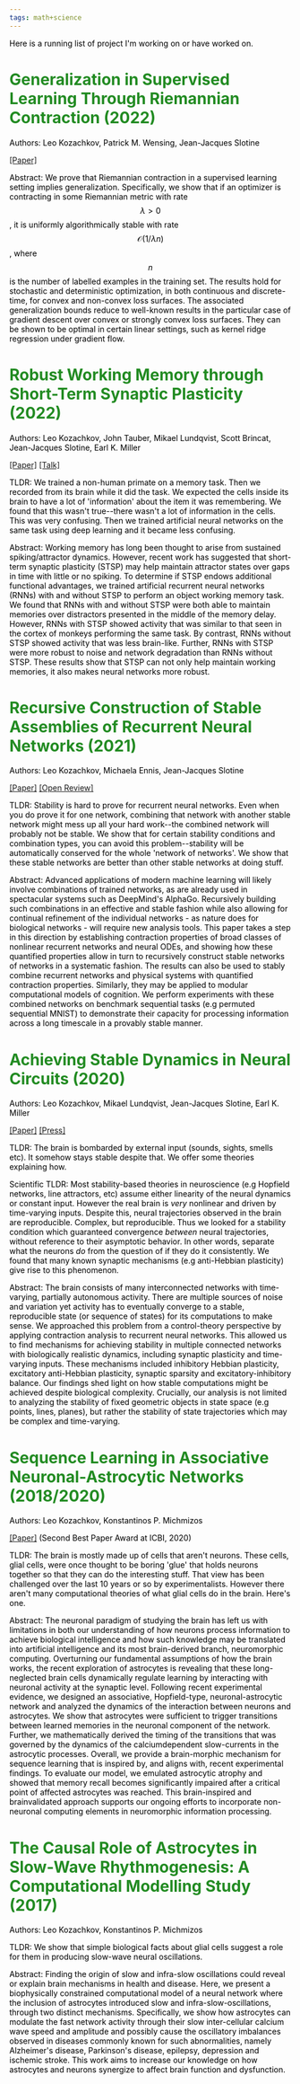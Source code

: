 ```yaml
---
tags: math+science
---
```




<style> H1{color:ForestGreen !important;} H2{color:DarkOrange !important;} p{color:Black !important;} </style>



Here is a running list of project I'm working on or have worked on. 

# Generalization in Supervised Learning Through Riemannian Contraction (2022)

Authors: Leo Kozachkov, Patrick M. Wensing, Jean-Jacques Slotine

[[Paper]](https://arxiv.org/pdf/2201.06656.pdf)

Abstract: We prove that Riemannian contraction in a supervised learning setting implies generalization. Specifically, we show that if an optimizer is contracting in some Riemannian metric with rate $$\lambda > 0$$, it is uniformly algorithmically stable with rate $$\mathcal{O}(1/\lambda n)$$, where $$n$$ is the number of labelled examples in the training set. The results hold for stochastic and deterministic optimization, in both continuous and discrete-time, for convex and non-convex loss surfaces. The associated generalization bounds reduce to well-known results in the particular case of gradient descent over convex or strongly convex loss surfaces. They can be shown to be optimal in  certain linear settings, such as kernel ridge regression under gradient flow.

# Robust Working Memory through Short-Term Synaptic Plasticity (2022)

Authors: Leo Kozachkov, John Tauber, Mikael Lundqvist, Scott Brincat, Jean-Jacques Slotine, Earl K. Miller

[[Paper]](https://www.biorxiv.org/content/10.1101/2022.01.09.475558v1) [[Talk]](https://www.youtube.com/watch?v=xmC8CqSaZeg)

TLDR: We trained a non-human primate on a memory task. Then we recorded from its brain while it did the task. We expected the cells inside its brain to have a lot of 'information' about the item it was remembering. We found that this wasn't true--there wasn't a lot of information in the cells. This was very confusing. Then we trained artificial neural networks on the same task using deep learning and it became less confusing.

Abstract: Working memory has long been thought to arise from sustained spiking/attractor dynamics. However, recent work has suggested that short-term synaptic plasticity (STSP) may help maintain attractor states over gaps in time with little or no spiking. To determine if STSP endows additional functional advantages, we trained artificial recurrent neural networks (RNNs) with and without STSP to perform an object working memory task. We found that RNNs with and without STSP were both able to maintain memories over distractors presented in the middle of the memory delay. However, RNNs with STSP showed activity that was similar to that seen in the cortex of monkeys performing the same task. By contrast, RNNs without STSP showed activity that was less brain-like. Further, RNNs with STSP were more robust to noise and network degradation than RNNs without STSP. These results show that STSP can not only help maintain working memories, it also makes neural networks more robust.

# Recursive Construction of Stable Assemblies of Recurrent Neural Networks (2021)

Authors: Leo Kozachkov, Michaela Ennis, Jean-Jacques Slotine

[[Paper]](https://arxiv.org/abs/2106.08928) [[Open Review]](https://openreview.net/forum?id=qTBC7E4c454)

TLDR: Stability is hard to prove for recurrent neural networks. Even when you do prove it for one network, combining that network with another stable network might mess up all your hard work--the combined network will probably not be stable. We show that for certain stability conditions and combination types, you can avoid this problem--stability will be automatically conserved for the whole 'network of networks'. We show that these stable networks are better than other stable networks at doing stuff. 

Abstract: Advanced applications of modern machine learning will likely involve combinations of trained networks, as are already used in spectacular systems such as DeepMind's AlphaGo. Recursively building such combinations in an effective and stable fashion while also allowing for continual refinement of the individual networks - as nature does for biological networks - will require new analysis tools. This paper takes a step in this direction by establishing contraction properties of broad classes of nonlinear recurrent networks and neural ODEs, and showing how these quantified properties allow in turn to recursively construct stable networks of networks in a systematic fashion. The results can also be used to stably combine recurrent networks and physical systems with quantified contraction properties. Similarly, they may be applied to modular computational models of cognition. We perform experiments with these combined networks on benchmark sequential tasks (e.g permuted sequential MNIST) to demonstrate their capacity for processing information across a long timescale in a provably stable manner.

# Achieving Stable Dynamics in Neural Circuits (2020)

Authors: Leo Kozachkov, Mikael Lundqvist, Jean-Jacques Slotine, Earl K. Miller

[[Paper]](https://journals.plos.org/ploscompbiol/article?id=10.1371/journal.pcbi.1007659) [[Press]](https://picower.mit.edu/news/math-shows-how-brain-stays-stable-amid-internal-noise-and-widely-varying-world?fbclid=IwAR0o4TaX2XFfczCfu-iaZYODRhHKgpeFTcft3udFKEV4yHyODbt8fAk2ZhQ)

TLDR: The brain is bombarded by external input (sounds, sights, smells etc). It somehow stays stable despite that. We offer some theories explaining how. 

Scientific TLDR: Most stability-based theories in neuroscience (e.g Hopfield networks, line attractors, etc) assume either linearity of the neural dynamics or constant input. However the real brain is *very* nonlinear and driven by time-varying inputs. Despite this, neural trajectories observed in the brain are reproducible. Complex, but reproducible. Thus we looked for a stability condition which guaranteed convergence *between* neural trajectories, without reference to their asymptotic behavior. In other words, separate what the neurons *do* from the question of if they do it consistently. We found that many known synaptic mechanisms (e.g anti-Hebbian plasticity) give rise to this phenomenon. 

Abstract: The brain consists of many interconnected networks with time-varying, partially autonomous activity. There are multiple sources of noise and variation yet activity has to eventually converge to a stable, reproducible state (or sequence of states) for its computations to make sense. We approached this problem from a control-theory perspective by applying contraction analysis to recurrent neural networks. This allowed us to find mechanisms for achieving stability in multiple connected networks with biologically realistic dynamics, including synaptic plasticity and time-varying inputs. These mechanisms included inhibitory Hebbian plasticity, excitatory anti-Hebbian plasticity, synaptic sparsity and excitatory-inhibitory balance. Our findings shed light on how stable computations might be achieved despite biological complexity. Crucially, our analysis is not limited to analyzing the stability of fixed geometric objects in state space (e.g points, lines, planes), but rather the stability of state trajectories which may be complex and time-varying.

# Sequence Learning in Associative Neuronal-Astrocytic Networks (2018/2020)

Authors: Leo Kozachkov, Konstantinos P. Michmizos

[[Paper]](https://arxiv.org/pdf/1707.05649.pdf) (Second Best Paper Award at ICBI, 2020)

TLDR: The brain is mostly made up of cells that aren't neurons. These cells, glial cells, were once thought to be boring 'glue' that holds neurons together so that they can do the interesting stuff. That view has been challenged over the last 10 years or so by experimentalists. However there aren't many computational theories of what glial cells do in the brain. Here's one. 

Abstract: The neuronal paradigm of studying the brain has left us with limitations in both our understanding of how neurons process information to achieve biological intelligence and how such knowledge may be translated into artificial intelligence and its most brain-derived branch, neuromorphic computing. Overturning our fundamental assumptions of how the brain works, the recent exploration of astrocytes is revealing that these long-neglected brain cells dynamically regulate learning by interacting with neuronal activity at the synaptic level. Following recent experimental evidence, we designed an associative, Hopfield-type, neuronal-astrocytic network and analyzed the dynamics of the interaction between neurons and astrocytes. We show that astrocytes were sufficient to trigger transitions between learned memories in the neuronal component of the network. Further, we mathematically derived the timing of the transitions that was governed by the dynamics of the calciumdependent slow-currents in the astrocytic processes. Overall, we provide a brain-morphic mechanism for sequence learning that is inspired by, and aligns with, recent experimental findings. To evaluate our model, we emulated astrocytic atrophy and showed that memory recall becomes significantly impaired after a critical point of affected astrocytes was reached. This brain-inspired and brainvalidated approach supports our ongoing efforts to incorporate non-neuronal computing elements in neuromorphic information processing.

# The Causal Role of Astrocytes in Slow-Wave Rhythmogenesis: A Computational Modelling Study (2017)

Authors: Leo Kozachkov, Konstantinos P. Michmizos

TLDR: We show that simple biological facts about glial cells suggest a role for them in producing slow-wave neural oscillations. 

Abstract: Finding the origin of slow and infra-slow oscillations could reveal or explain brain mechanisms in health and disease. Here, we present a biophysically constrained computational model of a neural network where the inclusion of astrocytes introduced slow and infra-slow-oscillations, through two distinct mechanisms. Specifically, we show how astrocytes can modulate the fast network activity through their slow inter-cellular calcium wave speed and amplitude and possibly cause the oscillatory imbalances observed in diseases commonly known for such abnormalities, namely Alzheimer's disease, Parkinson's disease, epilepsy, depression and ischemic stroke. This work aims to increase our knowledge on how astrocytes and neurons synergize to affect brain function and dysfunction.

